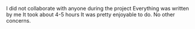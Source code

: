 I did not collaborate with anyone during the project
Everything was written by me
It took about 4-5 hours
It was pretty enjoyable to do.
No other concerns.
